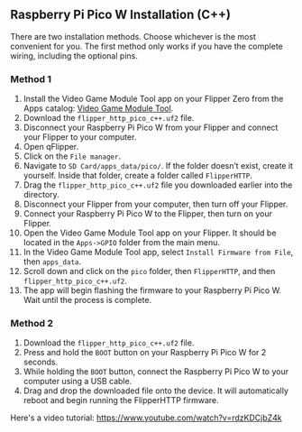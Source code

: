 ## Raspberry Pi Pico W Installation (C++)

There are two installation methods. Choose whichever is the most convenient for you. The first method only works if you have the complete wiring, including the optional pins.

### Method 1
1. Install the Video Game Module Tool app on your Flipper Zero from the Apps catalog: [Video Game Module Tool](https://lab.flipper.net/apps/video_game_module_tool).
2. Download the `flipper_http_pico_c++.uf2` file.
3. Disconnect your Raspberry Pi Pico W from your Flipper and connect your Flipper to your computer.
4. Open qFlipper.
5. Click on the `File manager`.
6. Navigate to `SD Card/apps_data/pico/`. If the folder doesn’t exist, create it yourself. Inside that folder, create a folder called `FlipperHTTP`.
7. Drag the `flipper_http_pico_c++.uf2` file you downloaded earlier into the directory.
8. Disconnect your Flipper from your computer, then turn off your Flipper.
9. Connect your Raspberry Pi Pico W to the Flipper, then turn on your Flipper.
10. Open the Video Game Module Tool app on your Flipper. It should be located in the `Apps->GPIO` folder from the main menu.
11. In the Video Game Module Tool app, select `Install Firmware from File`, then `apps_data`.
12. Scroll down and click on the `pico` folder, then `FlipperHTTP`, and then `flipper_http_pico_c++.uf2`.
13. The app will begin flashing the firmware to your Raspberry Pi Pico W. Wait until the process is complete.

### Method 2
1. Download the `flipper_http_pico_c++.uf2` file.
2. Press and hold the `BOOT` button on your Raspberry Pi Pico W for 2 seconds.
3. While holding the `BOOT` button, connect the Raspberry Pi Pico W to your computer using a USB cable.
4. Drag and drop the downloaded file onto the device. It will automatically reboot and begin running the FlipperHTTP firmware.

Here's a video tutorial: https://www.youtube.com/watch?v=rdzKDCjbZ4k